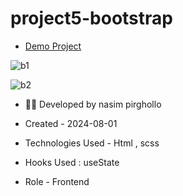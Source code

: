 # project5-bootstrap
- [Demo Project](https://nasim1380p.github.io/project5-bootstrap/)

  
![b1](https://github.com/Nasim1380p/project5-bootstrap/assets/155636802/4720cca9-bc7a-4329-8e9d-d74c5127a061)

![b2](https://github.com/Nasim1380p/project5-bootstrap/assets/155636802/85240ee6-eaa8-45e1-b567-861e5e8496c3)



- 👩‍🎓 Developed by nasim pirghollo

- Created - 2024-08-01

- Technologies Used - Html , scss  

- Hooks Used : useState 

- Role - Frontend
